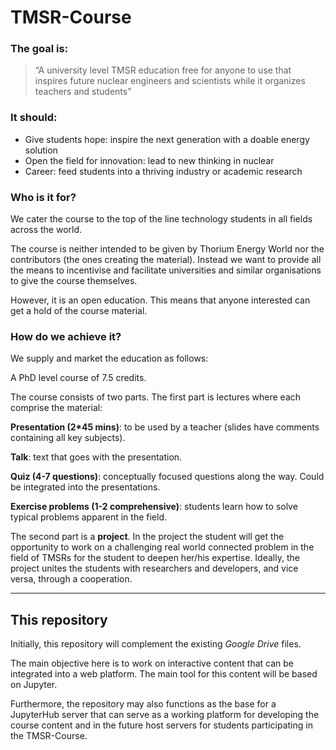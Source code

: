 # TMSR-Course

### The goal is: 

>“A university level TMSR education free for anyone to use that inspires future nuclear engineers and scientists while it organizes teachers and students”

### It should:
* Give students hope: inspire the next generation with a doable energy solution
* Open the field for innovation: lead to new thinking in nuclear
* Career: feed students into a thriving industry or academic research

### Who is it for?
We cater the course to the top of the line technology students in all fields across the world. 

The course is neither intended to be given by Thorium Energy World nor the contributors (the ones creating the material). Instead we want to provide all the means to incentivise and facilitate universities and similar organisations to give the course themselves. 

However, it is an open education. This means that anyone interested can get a hold of the course material. 

### How do we achieve it? 
We supply and market the education as follows:

A PhD level course of 7.5 credits.

The course consists of two parts. The first part is lectures where each comprise the material: 

**Presentation (2*45 mins)**: to be used by a teacher (slides have comments containing all key subjects).

**Talk**: text that goes with the presentation.

**Quiz (4-7 questions)**: conceptually focused questions along the way. Could be integrated into the presentations.

**Exercise problems (1-2 comprehensive)**: students learn how to solve typical problems apparent in the field.

The second part is a **project**. In the project the student will get the opportunity to work on a challenging real world connected problem in the field of TMSRs for the student to deepen her/his expertise. Ideally, the project unites the students with researchers and developers, and vice versa, through a cooperation.

_______

## This repository

Initially, this repository will complement the existing _Google Drive_ files. 

The main objective here is to work on interactive content that can be integrated into a web platform. The main tool for this content will be based on Jupyter. 

Furthermore, the repository may also functions as the base for a JupyterHub server that can serve as a working platform for developing the course content and in the future host servers for students participating in the TMSR-Course.



